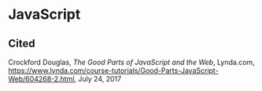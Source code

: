 # JavaScript

## Cited
Crockford Douglas, *The Good Parts of JavaScript and the Web*, Lynda.com, https://www.lynda.com/course-tutorials/Good-Parts-JavaScript-Web/604268-2.html, July 24, 2017

